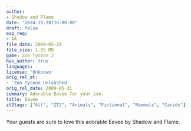 ```yaml
---
author:
- Shadow and Flame
date: '2024-11-28T16:00:00'
draft: false
exp_req:
- AA
file_date: 2009-05-24
file_size: 1.05 MB
game: Zoo Tycoon 2
has_author: true
languages:
license: 'Unknown'
orig_rel_at:
- 'Zoo Tycoon Unleashed'
orig_rel_date: 2009-05-31
summary: Adorable Eevee for your zoo.
title: Eevee
zt2tags: ["All", "ZT2", "Animals", "Fictional", "Mammals", "Canids"]
---
```

Your guests are sure to love this adorable Eevee by Shadow and Flame.
